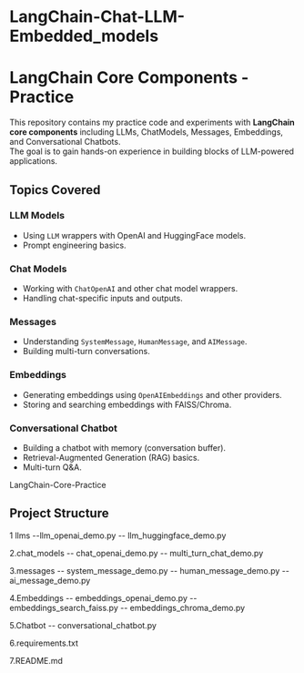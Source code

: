 # LangChain-Chat-LLM-Embedded_models

# LangChain Core Components - Practice

This repository contains my practice code and experiments with **LangChain core components** including LLMs, ChatModels, Messages, Embeddings, and Conversational Chatbots.  
The goal is to gain hands-on experience in building blocks of LLM-powered applications.

##  Topics Covered

###  LLM Models
- Using `LLM` wrappers with OpenAI and HuggingFace models.
- Prompt engineering basics.

###  Chat Models
- Working with `ChatOpenAI` and other chat model wrappers.
- Handling chat-specific inputs and outputs.

###  Messages
- Understanding `SystemMessage`, `HumanMessage`, and `AIMessage`.
- Building multi-turn conversations.

###  Embeddings
- Generating embeddings using `OpenAIEmbeddings` and other providers.
- Storing and searching embeddings with FAISS/Chroma.

###  Conversational Chatbot
- Building a chatbot with memory (conversation buffer).
- Retrieval-Augmented Generation (RAG) basics.
- Multi-turn Q&A.


LangChain-Core-Practice

##  Project Structure

1 llms
--llm_openai_demo.py
-- llm_huggingface_demo.py

2.chat_models
-- chat_openai_demo.py
-- multi_turn_chat_demo.py

3.messages
-- system_message_demo.py
-- human_message_demo.py
-- ai_message_demo.py

4.Embeddings
-- embeddings_openai_demo.py
-- embeddings_search_faiss.py
-- embeddings_chroma_demo.py

5.Chatbot
-- conversational_chatbot.py

6.requirements.txt

7.README.md
